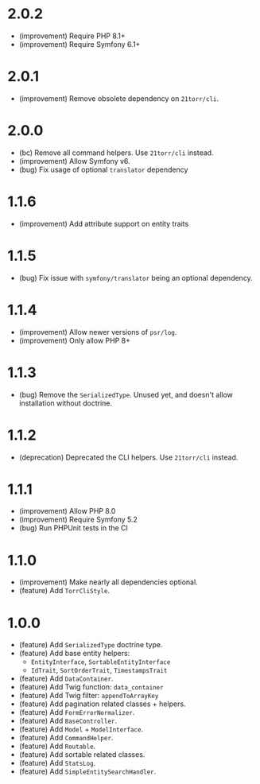 2.0.2
=====

* (improvement) Require PHP 8.1+
* (improvement) Require Symfony 6.1+


2.0.1
=====

*   (improvement) Remove obsolete dependency on `21torr/cli`.


2.0.0
=====

*   (bc) Remove all command helpers. Use `21torr/cli` instead.
*   (improvement) Allow Symfony v6.
*   (bug) Fix usage of optional `translator` dependency


1.1.6
=====

*   (improvement) Add attribute support on entity traits


1.1.5
=====

*   (bug) Fix issue with `symfony/translator` being an optional dependency.


1.1.4
=====

*   (improvement) Allow newer versions of `psr/log`.
*   (improvement) Only allow PHP 8+


1.1.3
=====

*   (bug) Remove the `SerializedType`. Unused yet, and doesn't allow installation without doctrine.


1.1.2
=====

*   (deprecation) Deprecated the CLI helpers. Use `21torr/cli` instead.


1.1.1
=====

*   (improvement) Allow PHP 8.0
*   (improvement) Require Symfony 5.2
*   (bug) Run PHPUnit tests in the CI


1.1.0
=====

*   (improvement) Make nearly all dependencies optional.
*   (feature) Add `TorrCliStyle`.


1.0.0
=====

*   (feature) Add `SerializedType` doctrine type.
*   (feature) Add base entity helpers:
    *    `EntityInterface`, `SortableEntityInterface`
    *   `IdTrait`, `SortOrderTrait`, `TimestampsTrait`
*   (feature) Add `DataContainer`.
*   (feature) Add Twig function: `data_container`
*   (feature) Add Twig filter: `appendToArrayKey`
*   (feature) Add pagination related classes + helpers.
*   (feature) Add `FormErrorNormalizer`.
*   (feature) Add `BaseController`.
*   (feature) Add `Model` + `ModelInterface`.
*   (feature) Add `CommandHelper`.
*   (feature) Add `Routable`.
*   (feature) Add sortable related classes.
*   (feature) Add `StatsLog`.
*   (feature) Add `SimpleEntitySearchHandler`.
